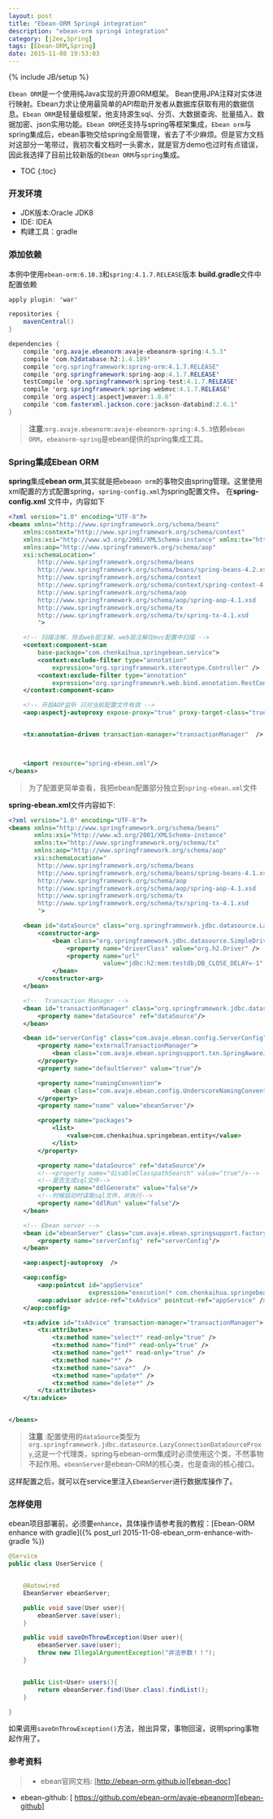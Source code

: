 ```yaml
---
layout: post
title: "Ebean-ORM Spring4 integration"
description: "ebean-orm spring4 integration"
category: [j2ee,Spring]
tags: [Ebean-ORM,Spring]
date: 2015-11-08 19:53:03
---
```

{% include JB/setup %}

`Ebean ORM`是一个使用纯Java实现的开源ORM框架。 Bean使用JPA注释对实体进行映射。Ebean力求让使用最简单的API帮助开发者从数据库获取有用的数据信息。`Ebean ORM`是轻量级框架，他支持源生sql、分页、大数据查询、批量插入、数据加密、json实用功能。`Ebean ORM`还支持与spring等框架集成，`Ebean orm`与spring集成后，ebean事物交给spring全局管理，省去了不少麻烦。但是官方文档对这部分一笔带过，我初次看文档时一头雾水，就是官方demo也过时有点错误，因此我选择了目前比较新版的`Ebean ORM`与`spring`集成。<!--break-->

* TOC
{:toc}

### 开发环境
* JDK版本:Oracle JDK8
* IDE: IDEA
* 构建工具：gradle


### 添加依赖
本例中使用`ebean-orm:6.10.3`和`spring:4.1.7.RELEASE`版本
**build.gradle**文件中配置依赖

```java
apply plugin: 'war'

repositories {
    mavenCentral()
}

dependencies {
    compile 'org.avaje.ebeanorm:avaje-ebeanorm-spring:4.5.3'
    compile 'com.h2database:h2:1.4.189'
    compile "org.springframework:spring-orm:4.1.7.RELEASE"
    compile 'org.springframework:spring-aop:4.1.7.RELEASE'
    testCompile 'org.springframework:spring-test:4.1.7.RELEASE'
    compile 'org.springframework:spring-webmvc:4.1.7.RELEASE'
    compile 'org.aspectj:aspectjweaver:1.8.6'
    compile 'com.fasterxml.jackson.core:jackson-databind:2.6.1'
}

```
>**注意**:`org.avaje.ebeanorm:avaje-ebeanorm-spring:4.5.3`依赖`ebean ORM`，`ebeanorm-spring`是ebean提供的spring集成工具。

### Spring集成Ebean ORM
**spring**集成**ebean orm**,其实就是把`ebeaon orm`的事物交由spring管理。这里使用xml配置的方式配置spring，`spring-config.xml`为spring配置文件。
在**spring-config.xml** 文件中，内容如下

```xml
<?xml version="1.0" encoding="UTF-8"?>
<beans xmlns="http://www.springframework.org/schema/beans"
	xmlns:context="http://www.springframework.org/schema/context"
	xmlns:xsi="http://www.w3.org/2001/XMLSchema-instance" xmlns:tx="http://www.springframework.org/schema/tx"
	xmlns:aop="http://www.springframework.org/schema/aop"
	xsi:schemaLocation="
        http://www.springframework.org/schema/beans     
        http://www.springframework.org/schema/beans/spring-beans-4.2.xsd
        http://www.springframework.org/schema/context
        http://www.springframework.org/schema/context/spring-context-4.2.xsd
        http://www.springframework.org/schema/aop
        http://www.springframework.org/schema/aop/spring-aop-4.1.xsd
        http://www.springframework.org/schema/tx
        http://www.springframework.org/schema/tx/spring-tx-4.1.xsd
        ">

	<!-- 扫描注解，除去web层注解，web层注解在mvc配置中扫描 -->
	<context:component-scan
		base-package="com.chenkaihua.springebean.service">
		<context:exclude-filter type="annotation"
			expression="org.springframework.stereotype.Controller" />
		<context:exclude-filter type="annotation"
			expression="org.springframework.web.bind.annotation.RestController" />
	</context:component-scan>

	<!-- 开启AOP监听 只对当前配置文件有效 -->
	<aop:aspectj-autoproxy expose-proxy="true" proxy-target-class="true" />


	<tx:annotation-driven transaction-manager="transactionManager"  />



	<import resource="spring-ebean.xml"/>
</beans>
```
>为了配置更简单查看，我把ebean配置部分独立到`spring-ebean.xml`文件

**spring-ebean.xml**文件内容如下:

```xml
<?xml version="1.0" encoding="UTF-8"?>
<beans xmlns="http://www.springframework.org/schema/beans"
	   xmlns:xsi="http://www.w3.org/2001/XMLSchema-instance"
	   xmlns:tx="http://www.springframework.org/schema/tx"
	   xmlns:aop="http://www.springframework.org/schema/aop"
	   xsi:schemaLocation="
        http://www.springframework.org/schema/beans     
        http://www.springframework.org/schema/beans/spring-beans-4.1.xsd
        http://www.springframework.org/schema/aop
        http://www.springframework.org/schema/aop/spring-aop-4.1.xsd
        http://www.springframework.org/schema/tx
        http://www.springframework.org/schema/tx/spring-tx-4.1.xsd
        ">

	<bean id="dataSource" class="org.springframework.jdbc.datasource.LazyConnectionDataSourceProxy">
		<constructor-arg>
			<bean class="org.springframework.jdbc.datasource.SimpleDriverDataSource">
				<property name="driverClass" value="org.h2.Driver" />
				<property name="url"
						  value="jdbc:h2:mem:testdb;DB_CLOSE_DELAY=-1" />
			</bean>
		</constructor-arg>
	</bean>

	<!--  Transaction Manager -->
	<bean id="transactionManager" class="org.springframework.jdbc.datasource.DataSourceTransactionManager">
		<property name="dataSource" ref="dataSource"/>
	</bean>

	<bean id="serverConfig" class="com.avaje.ebean.config.ServerConfig">
		<property name="externalTransactionManager">
			<bean class="com.avaje.ebean.springsupport.txn.SpringAwareJdbcTransactionManager"/>
		</property>
		<property name="defaultServer" value="true"/>

		<property name="namingConvention">
			<bean class="com.avaje.ebean.config.UnderscoreNamingConvention"/>
		</property>
		<property name="name" value="ebeanServer"/>

		<property name="packages">
			<list>
				<value>com.chenkaihua.springebean.entity</value>
			</list>
		</property>

		<property name="dataSource" ref="dataSource"/>
		<!--<property name="disableClasspathSearch" value="true"/>-->
		<!--是否生成sql文件-->
		<property name="ddlGenerate" value="false"/>
		<!--时候启动时读取sql文件，并执行-->
		<property name="ddlRun" value="false"/>
	</bean>

	<!-- Ebean server -->
	<bean id="ebeanServer" class="com.avaje.ebean.springsupport.factory.EbeanServerFactoryBean">
		<property name="serverConfig" ref="serverConfig"/>
	</bean>

	<aop:aspectj-autoproxy  />

	<aop:config>
		<aop:pointcut id="appService"
					  expression="execution(* com.chenkaihua.springebean..*Service*.*(..))" />
		<aop:advisor advice-ref="txAdvice" pointcut-ref="appService" />
	</aop:config>

	<tx:advice id="txAdvice" transaction-manager="transactionManager">
		<tx:attributes>
			<tx:method name="select*" read-only="true" />
			<tx:method name="find*" read-only="true" />
			<tx:method name="get*" read-only="true" />
			<tx:method name="*" />
			<tx:method name="sava*"  />
			<tx:method name="update*" />
			<tx:method name="delete*" />
		</tx:attributes>
	</tx:advice>


</beans>
```
> **注意** :配置使用的`dataSource`类型为`org.springframework.jdbc.datasource.LazyConnectionDataSourceProxy`,这是一个代理类，spring与ebean-orm集成时必须使用这个类，不然事物不起作用。`ebeanServer`是ebean-ORM的核心类，也是查询的核心接口。

这样配置之后，就可以在service里注入`EbeanServer`进行数据库操作了。

### 怎样使用

ebean项目部署前，必须要`enhance`，具体操作请参考我的教程：[Ebean-ORM enhance with gradle]({% post_url 2015-11-08-ebean_orm-enhance-with-gradle %})

```java
@Service
public class UserService {


    @Autowired
    EbeanServer ebeanServer;

    public void save(User user){
        ebeanServer.save(user);
    }

    public void saveOnThrowException(User user){
        ebeanServer.save(user);
        throw new IllegalArgumentException("非法参数！！");
    }


    public List<User> users(){
        return ebeanServer.find(User.class).findList();
    }

}

```
如果调用`saveOnThrowException()`方法，抛出异常，事物回滚，说明spring事物起作用了。

### 参考资料
> * ebean官网文档: [http://ebean-orm.github.io][ebean-doc]
* ebean-github: [ https://github.com/ebean-orm/avaje-ebeanorm][ebean-github]


[ebean-doc]: http://ebean-orm.github.io/
[ebean-github]: https://github.com/ebean-orm/avaje-ebeanorm